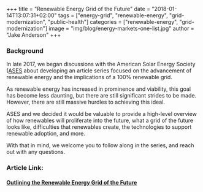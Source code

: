 +++
title = "Renewable Energy Grid of the Future"
date = "2018-01-14T13:07:31+02:00"
tags = ["energy-grid", "renewable-energy", "grid-modernization", "public-health"]
categories = ["renewable-energy", "grid-modernization"]
image = "img/blog/energy-markets-one-list.jpg"
author = "Jake Anderson"
+++

### Background

In late 2017, we began discussions with the American Solar Energy Society ([ASES](https://www.ases.org/) about developing an article series focused on the advancement of renewable energy and the implications of a 100% renewable grid.

As renewable energy has increased in prominence and viability, this goal has become less daunting, but there are still significant strides to be made. However, there are still massive hurdles to achieving this ideal.

ASES and we decided it would be valuable to provide a high-level overview of how renewables will proliferate into the future, what a grid of the future looks like, difficulties that renewables create, the technologies to support renewable adoption, and more. 

With that in mind, we welcome you to follow along in the series, and reach out with any questions.

### Article Link:

#### [Outlining the Renewable Energy Grid of the Future](https://www.ases.org/outlining-the-renewable-energy-grid-of-the-future/)

